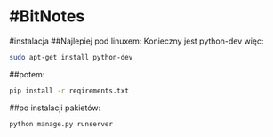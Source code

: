 #BitNotes
========
#instalacja
##Najlepiej pod linuxem:
Konieczny jest python-dev więc:
```sh
sudo apt-get install python-dev
```

##potem:
```sh
pip install -r reqirements.txt
```
##po instalacji pakietów:
```sh
python manage.py runserver
```